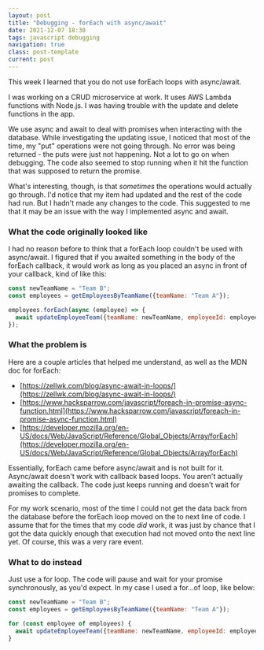 ```yaml
---
layout: post
title: "Debugging - forEach with async/await"
date: 2021-12-07 18:30
tags: javascript debugging
navigation: true
class: post-template
current: post
---
```


This week I learned that you do not use forEach loops with async/await.

I was working on a CRUD microservice at work. It uses AWS Lambda functions with Node.js. I was having trouble with the update and delete functions in the app.

We use async and await to deal with promises when interacting with the database. While investigating the updating issue, I noticed that most of the time, my "put" operations were not going through. No error was being returned - the puts were just not happening. Not a lot to go on when debugging. The code also seemed to stop running when it hit the function that was supposed to return the promise.

What's interesting, though, is that <em>sometimes</em> the operations would actually go through. I'd notice that my item had updated and the rest of the code had run. But I hadn't made any changes to the code. This suggested to me that it may be an issue with the way I implemented async and await.

### What the code originally looked like

I had no reason before to think that a forEach loop couldn't be used with async/await. I figured that if you awaited something in the body of the forEach callback, it would work as long as you placed an async in front of your callback, kind of like this:

```js
const newTeamName = "Team B";
const employees = getEmployeesByTeamName({teamName: "Team A"});

employees.forEach(async (employee) => {
  await updateEmployeeTeam({teamName: newTeamName, employeeId: employee.id});
});
```

### What the problem is

Here are a couple articles that helped me understand, as well as the MDN doc for forEach:

- [https://zellwk.com/blog/async-await-in-loops/](https://zellwk.com/blog/async-await-in-loops/)
- [https://www.hacksparrow.com/javascript/foreach-in-promise-async-function.html](https://www.hacksparrow.com/javascript/foreach-in-promise-async-function.html)
- [https://developer.mozilla.org/en-US/docs/Web/JavaScript/Reference/Global_Objects/Array/forEach](https://developer.mozilla.org/en-US/docs/Web/JavaScript/Reference/Global_Objects/Array/forEach)

Essentially, forEach came before async/await and is not built for it. Async/await doesn't work with callback based loops. You aren't actually awaiting the callback. The code just keeps running and doesn't wait for promises to complete.

For my work scenario, most of the time I could not get the data back from the database before the forEach loop moved on the to next line of code. I assume that for the times that my code <em>did</em> work, it was just by chance that I got the data quickly enough that execution had not moved onto the next line yet. Of course, this was a very rare event.

### What to do instead

Just use a for loop. The code will pause and wait for your promise synchronously, as you'd expect. In my case I used a for...of loop, like below:

```js
const newTeamName = "Team B";
const employees = getEmployeesByTeamName({teamName: "Team A"});

for (const employee of employees) {
  await updateEmployeeTeam({teamName: newTeamName, employeeId: employee.id});
}
```
